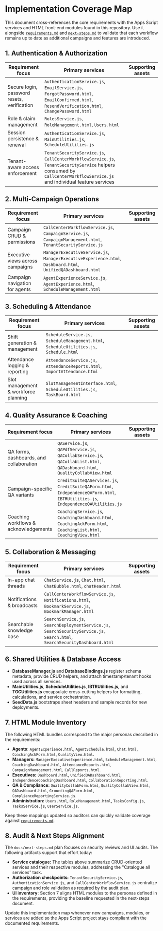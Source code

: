 # Implementation Coverage Map

This document cross-references the core requirements with the Apps Script
services and HTML front-end modules found in this repository. Use it alongside
[`requirements.md`](./requirements.md) and [`next-steps.md`](./next-steps.md) to
validate that each workflow remains up to date as additional campaigns and
features are introduced.

## 1. Authentication & Authorization

| Requirement focus | Primary services | Supporting assets |
| --- | --- | --- |
| Secure login, password resets, verification | `AuthenticationService.js`, `EmailService.js`, `ForgotPassword.html`, `EmailConfirmed.html`, `ResendVerification.html`, `ChangePassword.html` |
| Role & claim management | `RolesService.js`, `RoleManagement.html`, `Users.html` |
| Session persistence & renewal | `AuthenticationService.js`, `MainUtilities.js`, `ScheduleUtilities.js` |
| Tenant-aware access enforcement | `TenantSecurityService.js`, `CallCenterWorkflowService.js`, `TenantSecurityService` helpers consumed by `CallCenterWorkflowService.js` and individual feature services |

## 2. Multi-Campaign Operations

| Requirement focus | Primary services | Supporting assets |
| --- | --- | --- |
| Campaign CRUD & permissions | `CallCenterWorkflowService.js`, `CampaignService.js`, `CampaignManagement.html`, `TenantSecurityService.js` |
| Executive views across campaigns | `ManagerExecutiveService.js`, `ManagerExecutiveExperience.html`, `Dashboard.html`, `UnifiedQADashboard.html` |
| Campaign navigation for agents | `AgentExperienceService.js`, `AgentExperience.html`, `ScheduleManagement.html` |

## 3. Scheduling & Attendance

| Requirement focus | Primary services | Supporting assets |
| --- | --- | --- |
| Shift generation & management | `ScheduleService.js`, `ScheduleManagement.html`, `ScheduleUtilities.js`, `Schedule.html` |
| Attendance logging & reporting | `AttendanceService.js`, `AttendanceReports.html`, `ImportAttendance.html` |
| Slot management & workforce planning | `SlotManagementInterface.html`, `ScheduleUtilities.js`, `TaskBoard.html` |

## 4. Quality Assurance & Coaching

| Requirement focus | Primary services | Supporting assets |
| --- | --- | --- |
| QA forms, dashboards, and collaboration | `QAService.js`, `QAPdfService.js`, `QACollabService.js`, `QACollabList.html`, `QADashboard.html`, `QualityCollabView.html` |
| Campaign-specific QA variants | `CreditSuiteQAServices.js`, `CreditSuiteQAForm.html`, `IndependenceQAForm.html`, `IBTRUtilities.js`, `IndependenceQAUtilities.js` |
| Coaching workflows & acknowledgements | `CoachingService.js`, `CoachingDashboard.html`, `CoachingAckForm.html`, `CoachingList.html`, `CoachingView.html` |

## 5. Collaboration & Messaging

| Requirement focus | Primary services | Supporting assets |
| --- | --- | --- |
| In-app chat threads | `ChatService.js`, `Chat.html`, `ChatBubble.html`, `chatHeader.html` |
| Notifications & broadcasts | `CallCenterWorkflowService.js`, `Notifications.html`, `BookmarkService.js`, `BookmarkManager.html` |
| Searchable knowledge base | `SearchService.js`, `SearchDeploymentService.js`, `SearchSecurityService.js`, `Search.html`, `SearchSecurityDashboard.html` |

## 6. Shared Utilities & Database Access

- **DatabaseManager.js** and **DatabaseBindings.js** register schema metadata,
  provide CRUD helpers, and attach timestamp/tenant hooks used across all
  services.
- **MainUtilities.js**, **ScheduleUtilities.js**, **IBTRUtilities.js**, and
  **TGCUtilities.js** encapsulate cross-cutting helpers for formatting,
  calculations, and service orchestration.
- **SeedData.js** bootstraps sheet headers and sample records for new
  deployments.

## 7. HTML Module Inventory

The following HTML bundles correspond to the major personas described in the
requirements:

- **Agents:** `AgentExperience.html`, `AgentSchedule.html`, `Chat.html`,
  `CoachingAckForm.html`, `QualityView.html`.
- **Managers:** `ManagerExecutiveExperience.html`, `ScheduleManagement.html`,
  `CoachingDashboard.html`, `AttendanceReports.html`, `CampaignManagement.html`,
  `CallReports.html`.
- **Executives:** `Dashboard.html`, `UnifiedQADashboard.html`,
  `IndependenceCoachingDashboard.html`, `CollaborationReporting.html`.
- **QA & Compliance:** `QualityCollabForm.html`, `QualityCollabView.html`,
  `QADashboard.html`, `GroundingQAForm.html`, `ComplianceReportingService.js`.
- **Administration:** `Users.html`, `RoleManagement.html`, `TasksConfig.js`,
  `TasksService.js`, `UserService.js`.

Keep these mappings updated so auditors can quickly validate coverage against
[`requirements.md`](./requirements.md).

## 8. Audit & Next Steps Alignment

The `docs/next-steps.md` plan focuses on security reviews and UI audits. The
following artifacts support that effort today:

- **Service catalogue:** The tables above summarize CRUD-oriented services and
  their respective modules, addressing the "Catalogue all services" task.
- **Authorization checkpoints:** `TenantSecurityService.js`,
  `AuthenticationService.js`, and `CallCenterWorkflowService.js` centralize
  campaign and role validation as required by the audit plan.
- **UI inventory:** Section 7 aligns HTML modules to the personas defined in the
  requirements, providing the baseline requested in the next-steps document.

Update this implementation map whenever new campaigns, modules, or services are
added so the Apps Script project stays compliant with the documented
requirements.
